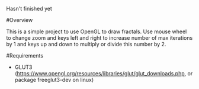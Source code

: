 Hasn't finished yet

#Overview

This is a simple project to use OpenGL to draw fractals. Use mouse wheel to change zoom and keys left and right to increase number of max iterations by 1 and keys up and down to multiply or divide this number by 2.

#Requirements

- GLUT3 (https://www.opengl.org/resources/libraries/glut/glut_downloads.php, or package freeglut3-dev on linux)

